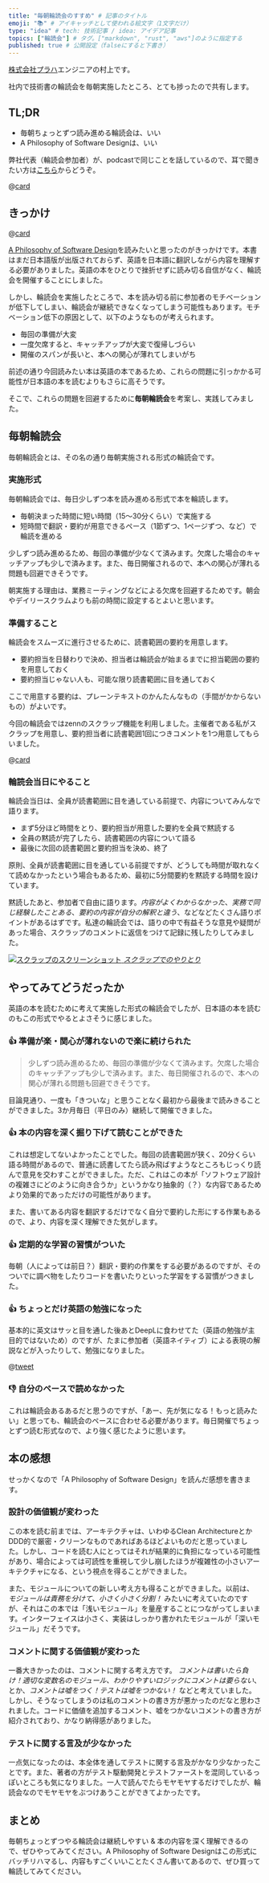 ```yaml
---
title: "毎朝輪読会のすすめ" # 記事のタイトル
emoji: "📚" # アイキャッチとして使われる絵文字（1文字だけ）
type: "idea" # tech: 技術記事 / idea: アイデア記事
topics: ["輪読会"] # タグ。["markdown", "rust", "aws"]のように指定する
published: true # 公開設定（falseにすると下書き）
---
```


[株式会社プラハ](https://www.praha-inc.com/)エンジニアの村上です。

社内で技術書の輪読会を毎朝実施したところ、とても捗ったので共有します。

## TL;DR

- 毎朝ちょっとずつ読み進める輪読会は、いい
- A Philosophy of Software Designは、いい

弊社代表（輪読会参加者）が、podcastで同じことを話しているので、耳で聞きたい方は[こちら](https://anchor.fm/praha-inc/episodes/33-e1nct5l/a-a8fr8sq)からどうぞ。

@[card](https://anchor.fm/praha-inc/episodes/33-e1nct5l/a-a8fr8sq)

## きっかけ

@[card](https://www.amazon.co.jp/dp/B09B8LFKQL)

[A Philosophy of Software Design](https://www.amazon.co.jp/dp/B09B8LFKQL)を読みたいと思ったのがきっかけです。本書はまだ日本語版が出版されておらず、英語を日本語に翻訳しながら内容を理解する必要がありました。英語の本をひとりで挫折せずに読み切る自信がなく、輪読会を開催することにしました。

しかし、輪読会を実施したところで、本を読み切る前に参加者のモチベーションが低下してしまい、輪読会が継続できなくなってしまう可能性もあります。モチベーション低下の原因として、以下のようなものが考えられます。

- 毎回の準備が大変
- 一度欠席すると、キャッチアップが大変で復帰しづらい
- 開催のスパンが長いと、本への関心が薄れてしまいがち

前述の通り今回読みたい本は英語の本であるため、これらの問題に引っかかる可能性が日本語の本を読むよりもさらに高そうです。

そこで、これらの問題を回避するために**毎朝輪読会**を考案し、実践してみました。

## 毎朝輪読会

毎朝輪読会とは、その名の通り毎朝実施される形式の輪読会です。

### 実施形式

毎朝輪読会では、毎日少しずつ本を読み進める形式で本を輪読します。

- 毎朝決まった時間に短い時間（15〜30分くらい）で実施する
- 短時間で翻訳・要約が用意できるペース（1節ずつ、1ページずつ、など）で輪読を進める

少しずつ読み進めるため、毎回の準備が少なくて済みます。欠席した場合のキャッチアップも少しで済みます。また、毎日開催されるので、本への関心が薄れる問題も回避できそうです。

朝実施する理由は、業務ミーティングなどによる欠席を回避するためです。朝会やデイリースクラムよりも前の時間に設定するとよいと思います。

### 準備すること

輪読会をスムーズに進行させるために、読書範囲の要約を用意します。

- 要約担当を日替わりで決め、担当者は輪読会が始まるまでに担当範囲の要約を用意しておく
- 要約担当じゃない人も、可能な限り読書範囲に目を通しておく

ここで用意する要約は、プレーンテキストのかんたんなもの（手間がかからないもの）がよいです。

今回の輪読会ではzennのスクラップ機能を利用しました。主催者である私がスクラップを用意し、要約担当者に読書範囲1回につきコメントを1つ用意してもらいました。

@[card](https://zenn.dev/gn_t_k/scraps/44ae79aa8e1caa)

### 輪読会当日にやること

輪読会当日は、全員が読書範囲に目を通している前提で、内容についてみんなで語ります。

- まず5分ほど時間をとり、要約担当が用意した要約を全員で黙読する
- 全員の黙読が完了したら、読書範囲の内容について語る
- 最後に次回の読書範囲と要約担当を決め、終了

原則、全員が読書範囲に目を通している前提ですが、どうしても時間が取れなくて読めなかったという場合もあるため、最初に5分間要約を黙読する時間を設けています。

黙読したあと、参加者で自由に語ります。*内容がよくわからなかった*、*実務で同じ経験したことある*、*要約の内容が自分の解釈と違う*、などなどたくさん語りポイントがあるはずです。私達の輪読会では、語りの中で有益そうな意見や疑問があった場合、スクラップのコメントに返信をつけて記録に残したりしてみました。

[
  ![スクラップのスクリーンショット](/images/articles//964aa8aa55f484/image_01.png)
  *スクラップでのやりとり*
](https://zenn.dev/link/comments/80b1503956bf8c)

## やってみてどうだったか

英語の本を読むために考えて実施した形式の輪読会でしたが、日本語の本を読むのもこの形式でやるとよさそうに感じました。

### 👍 準備が楽・関心が薄れないので楽に続けられた

> 少しずつ読み進めるため、毎回の準備が少なくて済みます。欠席した場合のキャッチアップも少しで済みます。また、毎日開催されるので、本への関心が薄れる問題も回避できそうです。

目論見通り、一度も「きついな」と思うことなく最初から最後まで読みきることができました。3か月毎日（平日のみ）継続して開催できました。

### 👍 本の内容を深く掘り下げて読むことができた

これは想定してないよかったことでした。毎回の読書範囲が狭く、20分くらい語る時間があるので、普通に読書してたら読み飛ばすようなところもじっくり読んで意見を交わすことができました。ただ、これはこの本が「ソフトウェア設計の複雑さにどのように向き合うか」というかなり抽象的（？）な内容であるためより効果的であっただけの可能性があります。

また、書いてある内容を翻訳するだけでなく自分で要約した形にする作業もあるので、より、内容を深く理解できた気がします。

### 👍 定期的な学習の習慣がついた

毎朝（人によっては前日？）翻訳・要約の作業をする必要があるのですが、そのついでに調べ物をしたりコードを書いたりといった学習をする習慣がつきました。

### 👍 ちょっとだけ英語の勉強になった

基本的に英文はサッと目を通した後あとDeepLに食わせてた（英語の勉強が主目的ではないため）のですが、たまに参加者（英語ネイティブ）による表現の解説などが入ったりして、勉強になりました。

@[tweet](https://twitter.com/dowanna6/status/1564051972314935296)

### 👎 自分のペースで読めなかった

これは輪読会あるあるだと思うのですが、「あー、先が気になる！もっと読みたい」と思っても、輪読会のペースに合わせる必要があります。毎日開催でちょっとずつ読む形式なので、より強く感じたように思います。

## 本の感想

せっかくなので「A Philosophy of Software Design」を読んだ感想を書きます。

### 設計の価値観が変わった

この本を読む前までは、アーキテクチャは、いわゆるClean ArchitectureとかDDD的で厳密・クリーンなものであればあるほどよいものだと思っていました。しかし、コードを読む人にとってはそれが結果的に負担になっている可能性があり、場合によっては可読性を重視して少し崩したほうが複雑性の小さいアーキテクチャになる、という視点を得ることができました。

また、モジュールについての新しい考え方も得ることができました。以前は、 *モジュールは責務を分けて、小さく小さく分割！* みたいに考えていたのですが、それはこの本では「浅いモジュール」を量産することにつながってしまいます。インターフェイスは小さく、実装はしっかり書かれたモジュールが「深いモジュール」だそうです。

### コメントに関する価値観が変わった

一番大きかったのは、コメントに関する考え方です。 *コメントは書いたら負け！適切な変数名のモジュール、わかりやすいロジックにコメントは要らない*、とか、*コメントは嘘をつく！テストは嘘をつかない！* などと考えていました。しかし、そうなってしまうのは私のコメントの書き方が悪かったのだなと思わされました。コードに価値を追加するコメント、嘘をつかないコメントの書き方が紹介されており、かなり納得感がありました。

### テストに関する言及が少なかった

一点気になったのは、本全体を通してテストに関する言及がかなり少なかったことです。また、著者の方がテスト駆動開発とテストファーストを混同しているっぽいところも気になりました。一人で読んでたらモヤモヤするだけでしたが、輪読会なのでモヤモヤをぶつけあうことができてよかったです。

## まとめ

毎朝ちょっとずつやる輪読会は継続しやすい & 本の内容を深く理解できるので、ぜひやってみてください。A Philosophy of Software Designはこの形式にバッチリハマるし、内容もすごくいいことたくさん書いてあるので、ぜひ買って輪読してみてください。
